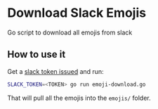 # Download Slack Emojis

Go script to download all emojis from slack

## How to use it

Get a [slack token issued](https://api.slack.com/custom-integrations/legacy-tokens) and run:

```bash
SLACK_TOKEN=<TOKEN> go run emoji-download.go
```

That will pull all the emojis into the `emojis/` folder.
